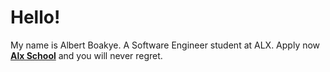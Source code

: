 # Hello!
My name is Albert Boakye. A Software Engineer student at ALX. 
Apply now **[Alx School](https://www.alxafrica.com/software/)** and you will never regret.